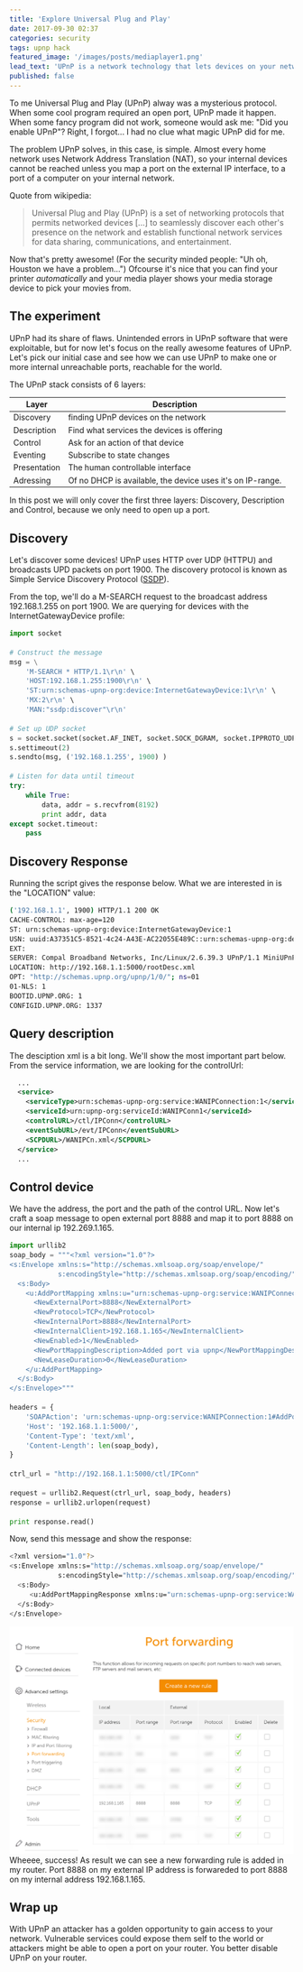 ```yaml
---
title: 'Explore Universal Plug and Play'
date: 2017-09-30 02:37
categories: security
tags: upnp hack
featured_image: '/images/posts/mediaplayer1.png'
lead_text: 'UPnP is a network technology that lets devices on your network set up rules on your router or modem automatically to allow the connections they need. UPnP is a really simple way to make sure you can connect to all kinds of services and is often recommended.'
published: false
---
```


To me Universal Plug and Play (UPnP) alway was a mysterious protocol. When
some cool program required an open port, UPnP made it happen. When some
fancy program did not work, someone would ask me: "Did you enable UPnP"?
Right, I forgot... I had no clue what magic UPnP did for me.

The problem UPnP solves, in this case, is simple. Almost every home network
uses Network Address Translation (NAT), so your internal devices cannot
be reached unless you map a port on the external IP interface, to a port
of a computer on your internal network.

Quote from wikipedia:
> Universal Plug and Play (UPnP) is a set of networking protocols that permits networked devices [...] to seamlessly discover each other's presence on the network and establish functional network services for data sharing, communications, and entertainment.

Now that's pretty awesome! (For the security minded people: "Uh oh, Houston
we have a problem...") Ofcourse it's nice that you can find your printer
_automatically_ and your media player shows your media storage device to
pick your movies from.

## The experiment
UPnP had its share of flaws. Unintended errors in UPnP software that were
exploitable, but for now let's focus on the really awesome features of
UPnP. Let's pick our initial case and see how we can use UPnP to make
one or more internal unreachable ports, reachable for the world.

The UPnP stack consists of 6 layers:

| Layer        | Description                         
| ------------ | ----------------------------------- 
| Discovery    | finding UPnP devices on the network 
| Description  | Find what services the devices is offering 
| Control      | Ask for an action of that device 
| Eventing     | Subscribe to state changes 
| Presentation | The human controllable interface  
| Adressing    | Of no DHCP is available, the device uses it's on IP-range.

In this post we will only cover the first three layers: Discovery, Description and Control, because we only need to open up a port.

## Discovery
Let's discover some devices! UPnP uses HTTP over UDP (HTTPU) and broadcasts
UPD packets on port 1900. The discovery protocol is known as Simple Service
Discovery Protocol ([SSDP](https://en.wikipedia.org/wiki/Simple_Service_Discovery_Protocol)).

From the top, we'll do a M-SEARCH request to the broadcast address
192.168.1.255 on port 1900. We are querying for devices with the
InternetGatewayDevice profile:

```python
import socket

# Construct the message
msg = \
    'M-SEARCH * HTTP/1.1\r\n' \
    'HOST:192.168.1.255:1900\r\n' \
    'ST:urn:schemas-upnp-org:device:InternetGatewayDevice:1\r\n' \
    'MX:2\r\n' \
    'MAN:"ssdp:discover"\r\n'

# Set up UDP socket
s = socket.socket(socket.AF_INET, socket.SOCK_DGRAM, socket.IPPROTO_UDP)
s.settimeout(2)
s.sendto(msg, ('192.168.1.255', 1900) )

# Listen for data until timeout
try:
    while True:
        data, addr = s.recvfrom(8192)
        print addr, data
except socket.timeout:
    pass
```

## Discovery Response
Running the script gives the response below. What we are interested in is
the "LOCATION" value:

```bash
('192.168.1.1', 1900) HTTP/1.1 200 OK
CACHE-CONTROL: max-age=120
ST: urn:schemas-upnp-org:device:InternetGatewayDevice:1
USN: uuid:A37351C5-8521-4c24-A43E-AC22055E489C::urn:schemas-upnp-org:device:InternetGatewayDevice:1
EXT:
SERVER: Compal Broadband Networks, Inc/Linux/2.6.39.3 UPnP/1.1 MiniUPnPd/1.7
LOCATION: http://192.168.1.1:5000/rootDesc.xml
OPT: "http://schemas.upnp.org/upnp/1/0/"; ns=01
01-NLS: 1
BOOTID.UPNP.ORG: 1
CONFIGID.UPNP.ORG: 1337
```

## Query description
The desciption xml is a bit long. We'll show the most important part below. From the service information,
we are looking for the controlUrl:

```xml
  ...
  <service>
    <serviceType>urn:schemas-upnp-org:service:WANIPConnection:1</serviceType>
    <serviceId>urn:upnp-org:serviceId:WANIPConn1</serviceId>
    <controlURL>/ctl/IPConn</controlURL>
    <eventSubURL>/evt/IPConn</eventSubURL>
    <SCPDURL>/WANIPCn.xml</SCPDURL>
  </service>
  ...
```

## Control device
We have the address, the port and the path of the control URL. Now let's craft a soap message to open external port 8888 and map it to port 8888 on our internal ip 192.269.1.165.

```python
import urllib2
soap_body = """<?xml version="1.0"?>
<s:Envelope xmlns:s="http://schemas.xmlsoap.org/soap/envelope/"
            s:encodingStyle="http://schemas.xmlsoap.org/soap/encoding/">
  <s:Body>
    <u:AddPortMapping xmlns:u="urn:schemas-upnp-org:service:WANIPConnection:1">
      <NewExternalPort>8888</NewExternalPort>
      <NewProtocol>TCP</NewProtocol>
      <NewInternalPort>8888</NewInternalPort>
      <NewInternalClient>192.168.1.165</NewInternalClient>
      <NewEnabled>1</NewEnabled>
      <NewPortMappingDescription>Added port via upnp</NewPortMappingDescription>
      <NewLeaseDuration>0</NewLeaseDuration>
    </u:AddPortMapping>
  </s:Body>
</s:Envelope>"""

headers = {
    'SOAPAction': 'urn:schemas-upnp-org:service:WANIPConnection:1#AddPortMapping',
    'Host': '192.168.1.1:5000/',
    'Content-Type': 'text/xml',
    'Content-Length': len(soap_body),
}

ctrl_url = "http://192.168.1.1:5000/ctl/IPConn"

request = urllib2.Request(ctrl_url, soap_body, headers)
response = urllib2.urlopen(request)

print response.read()
```

Now, send this message and show the response:

```bash
<?xml version="1.0"?>
<s:Envelope xmlns:s="http://schemas.xmlsoap.org/soap/envelope/"
            s:encodingStyle="http://schemas.xmlsoap.org/soap/encoding/">
  <s:Body>
     <u:AddPortMappingResponse xmlns:u="urn:schemas-upnp-org:service:WANIPConnection:1"/>
  </s:Body>
</s:Envelope>
```

<img src="/images/posts/upnp-result.png" alt="Router forwarding result" class="media pull-right img-thumbnail" />
Wheeee, success! As result we can see a new forwarding rule is added in
my router. Port 8888 on my external IP address is forwareded to port 8888
on my internal address 192.168.1.165.

## Wrap up
With UPnP an attacker has a golden opportunity to gain access to your network.
Vulnerable services could expose them self to the world or attackers might
be able to open a port on your router. You better disable UPnP on your router.


